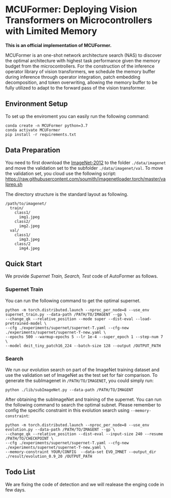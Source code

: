 # MCUFormer: Deploying Vision Transformers on Microcontrollers with Limited Memory

**This is an official implementation of MCUFormer.**

MCUFormer is an one-shot network architecture search (NAS) to discover the optimal architecture with highest task performance given the memory budget from the microcontrollers. For the construction of the inference operator library of vision transformers, we schedule the memory buffer during inference through operator integration, patch embedding decomposition, and token overwriting, allowing the memory buffer to be fully utilized to adapt to the forward pass of the vision transformer.

## Environment Setup

To set up the enviroment you can easily run the following command:
```buildoutcfg
conda create -n MCUFormer python=3.7
conda activate MCUFormer
pip install -r requirements.txt
```

## Data Preparation 
You need to first download the [ImageNet-2012](http://www.image-net.org/) to the folder `./data/imagenet` and move the validation set to the subfolder `./data/imagenet/val`. To move the validation set, you cloud use the following script: <https://raw.githubusercontent.com/soumith/imagenetloader.torch/master/valprep.sh>

The directory structure is the standard layout as following.
```
/path/to/imagenet/
  train/
    class1/
      img1.jpeg
    class2/
      img2.jpeg
  val/
    class1/
      img3.jpeg
    class/2
      img4.jpeg
```

## Quick Start
We provide *Supernet Train, Search, Test* code of AutoFormer as follows.

### Supernet Train 

You can run the following command to get the optimal supernet.
```buildoutcfg
python -m torch.distributed.launch --nproc_per_node=8 --use_env supernet_train.py --data-path /PATH/TO/IMAGENT --gp \
--change_qk --relative_position --mode super --dist-eval --load-pretrained-model \
--cfg ./experiments/supernet/supernet-T.yaml --cfg-new  ./experiments/supernet/supernet-T-new.yaml \
--epochs 500 --warmup-epochs 5 --lr 1e-4 --super_epoch 1 --step-num 7 \
--model deit_tiny_patch16_224 --batch-size 128 --output /OUTPUT_PATH
```

### Search
We run our evolution search on part of the ImageNet training dataset and use the validation set of ImageNet as the test set for fair comparison. To generate the subImagenet in `/PATH/TO/IMAGENET`, you could simply run:
```buildoutcfg
python ./lib/subImageNet.py --data-path /PATH/TO/IMAGENT
```

After obtaining the subImageNet and training of the supernet. You can run the following command to search the optimal subnet. Please remember to config the specific constraint in this evolution search using `--memory-constraint`: 
```buildoutcfg
python -m torch.distributed.launch --nproc_per_node=8 --use_env evolution.py --data-path /PATH/TO/IMAGENT --gp \
--change_qk --relative_position --dist-eval --input-size 240 --resume /PATH/TO/CHECKPOINT \
--cfg ./experiments/supernet/supernet-T.yaml --cfg-new  ./experiments/supernet/supernet-T-new.yaml \
--memory-constraint YOUR/CONFIG  --data-set EVO_IMNET --output_dir ./result/evolution_0.9_20 /OUTPUT_PATH 
```

## Todo List
We are fixing the code of detection and we will realease the enging code in few days.
